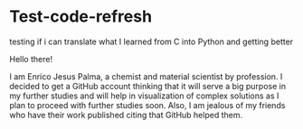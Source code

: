 # Test-code-refresh
testing if i can translate what I learned from C into Python and getting better

Hello there!

I am Enrico Jesus Palma, a chemist and material scientist by profession. 
I decided to get a GitHub account thinking that it will serve a big purpose in my further studies and will help in visualization of complex solutions as I plan to proceed with further studies soon. 
Also, I am jealous of my friends who have their work published citing that GitHub helped them.
